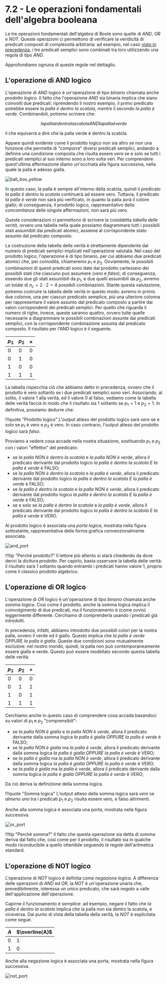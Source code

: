 # 7.2 - Le operazioni fondamentali dell'algebra booleana

Le tre operazioni fondamentali dell'algebra di Boole sono quelle di $AND$, $OR$ e $NOT$. Queste operazioni ci permettono di verificare la veridicità di predicati composti di complessità arbitraria: ad esempio, nel caso [visto in precedenza](01_intro.md), i tre predicati semplici sono combinati tra loro utilizzando una regola di tipo $AND$.

Approfondiamo ognuna di queste regole nel dettaglio.

## L'operazione di AND logico

L'operazione di *AND* logico è un'operazione di tipo *binario* chiamata anche *prodotto logico*. Il fatto che l'operazione *AND* sia binaria implica che siano coinvolti due predicati: riprendendo il nostro esempio, il primo predicato potrebbe essere *la palla è dentro la scatola*, mentre il secondo *la palla è verde*. Combinandoli, potremo scrivere che:

$$
la palla è dentro la scatola AND la palla è verde
$$

il che equivarrà a dire che la palla verde è dentro la scatola.

Appare quindi evidente come il prodotto logico non sia altro se non una funzione che permette di "comporre" diversi predicati semplici, andando a definire una condizione composta che risulta essere *vera* se e solo se tutti i predicati semplici al suo interno sono a loro volta veri. Per comprendere quest'ultima affermazione diamo un'occhiata alla figura successiva, nella quale la palla è adesso gialla.

![ball_box_yellow](./images/ball_box_fake.png)

In questo caso, la palla è sempre all'interno della scatola, quindi il predicato *la palla è dentro la scatola* continuerà ad essere vero. Tuttavia, il predicato *la palla è verde* non sarà più verificato, in quanto la palla avrà il colore giallo; di conseguenza, il prodotto logico, rappresentativo della *concomitanza* delle singole affermazioni, non sarà più vero.

Queste considerazioni ci permettono di scrivere la cosiddetta *tabella delle verità*, ovvero una tabella nella quale possiamo diagrammare tutti i possibili stati assumibili dai predicati atomici, assieme al corrispondente stato assunto dal predicato composto.

La costruzione della tabella delle verità è strettamente dipendente dal numero di predicati semplici implicati nell'operazione valutata. Nel caso del prodotto logico, l'operazione è di tipo binario, per cui abbiamo due predicati atomici che, per comodità, chiameremo $p_1$ e $p_2$. Ovviamente, le possibili combinazioni di questi predicati sono date dal prodotto cartesiano dei possibili stati che ciascuno può assumere (*vero* e *falso*); di conseguenza, essendo due gli stati assumibili da $p_1$, e due quelli assumibili da $p_2$, avremo un totale di $n_c = 2 \cdot 2 = 4$ possibili combinazioni. Stante questa valutazione, potremo costruire la tabella delle verità in questo modo: avremo in primis due colonne, una per ciascun predicato semplice, più una ulteriore colonna per rappresentare il valore assunto dal predicato composto a partire dai valori corrispondenti dei predicati semplici. Per quello che riguarda il numero di righe, invece, queste saranno quattro, ovvero tutte quelle necessarie a diagrammare le possibili combinazioni assunte dai predicati semplici, con la corrispondente combinazione assunta dal predicato composto. Il risultato per l'AND logico è il seguente.

| $p_1$ | $p_2$ | $\times$ |
| - | - | -------- |
| $0$ | $0$ | $0$ |
| $0$ | $1$ | $0$ |
| $1$ | $0$ | $0$ |
| $1$ | $1$ | $1$ |

La tabella rispecchia ciò che abbiamo detto in precedenza, ovvero che il prodotto è vero soltanto se i due predicati semplici sono veri. Associando, al solito, il valore $1$ alla verità, ed il valore $0$ al falso, vediamo come la tabella delle verità faccia in modo che il risultato sia $1$ soltanto se $p_1=1$ e $p_2=1$. In definitiva, possiamo dedurre che:

!!!quote "Prodotto logico"
    L'output atteso del prodotto logico sarà *vero* se e solo se $p_1$ è vero e $p_2$ è vero. In caso contrario, l'output atteso del prodotto logico sarà *falso*.

Proviamo a vedere cosa accade nella nostra situazione, sostituendo $p_1$ e $p_2$ con i valori "effettivi" del predicato:

* se *la palla NON è dentro la scatola* e *la palla NON è verde*, allora il predicato derivante dal prodotto logico *la palla è dentro la scatola E la palla è verde* è FALSO;
* se *la palla NON è dentro la scatola* e *la palla è verde*, allora il predicato derivante dal prodotto logico *la palla è dentro la scatola E la palla è verde* è FALSO;
* se *la palla è dentro la scatola* e *la palla NON è verde*, allora il predicato derivante dal prodotto logico *la palla è dentro la scatola E la palla è verde* è FALSO;
* se e solo se *la palla è dentro la scatola* e *la palla è verde*, allora il predicato derivante dal prodotto logico *la palla è dentro la scatola E la palla è verde* è VERO.

Al prodotto logico è associata una *porta logica*, mostrata nella figura sottostante, rappresentativa della forma grafica convenzionalmente associata.

![and_port](./images/and_port.png)

!!!tip "Perché prodotto?"
    Il lettore più attento si starà chiedendo da dove derivi la dicitura *prodotto*. Per capirlo, basta osservare la tabella delle verità: il risultato sarà $1$ soltanto quando entrambi i predicati hanno valore $1$, proprio come il classico prodotto algebrico.

## L'operazione di OR logico

L'operazione di *OR* logico è un'operazione di tipo *binario* chiamata anche *somma logica*. Così come il prodotto, anche la somma logica implica il coinvolgimento di due predicati, ma il funzionamento è (come ovvio) leggermente differente. Cerchiamo di comprenderla usando i predicati già introdotti.

In precedenza, infatti, abbiamo introdotto due possibili colori per la nostra palla, ovvero il verde ed il giallo. Questo implica che *la palla è verde* OPPURE *la palla è gialla*. Queste due condizioni sono mutualmente esclusive: nel nostro mondo, quindi, la palla non può contemporaneamente essere gialla e verde. Questo può essere modellato secondo questa tabella delle verità:

| $p_1$ | $p_2$ | $+$ |
| - | - | -------- |
| $0$ | $0$ | $0$ |
| $0$ | $1$ | $1$ |
| $1$ | $0$ | $1$ |
| $1$ | $1$ | $1$ |

Cerchiamo anche in questo caso di comprendere cosa accada basandoci su valori di $p_1$ e $p_2$ "comprensibili":

* se *la palla NON è gialla* e *la palla NON è verde*, allora il predicato derivante dalla somma logica *la palla è gialla OPPURE la palla è verde* è FALSO;
* se *la palla NON è gialla* ma *la palla è verde*, allora il predicato derivante dalla somma logica *la palla è gialla OPPURE la palla è verde* è VERO;
* se *la palla è gialla* ma *la palla NON è verde*, allora il predicato derivante dalla somma logica *la palla è gialla OPPURE la palla è verde* è VERO;
* se *la palla è gialla* ma *la palla è verde*, allora il predicato derivante dalla somma logica *la palla è gialla OPPURE la palla è verde* è VERO;

Da ciò deriva la definizione della somma logica.

!!!quote "Somma logica"
    L'output atteso della somma logica sarà *vero* se *almeno uno* tra i predicati $p_1$ e $p_2$ risulta essere vero, e falso altrimenti.

Anche alla somma logica è associata una porta, mostrata nella figura successiva.

![or_port](./images/or_port.png)

!!!tip "Perché somma?"
    Il fatto che questa operazione sia detta di *somma* deriva dal fatto che, così come per il prodotto, il risultato sia in qualche modo riconducibile a quello ottenibile seguendo le regole dell'aritmetica standard.

## L'operazione di NOT logico

L'operazione di *NOT* logico è definita come *negazione logica*. A differenza delle operazioni di *AND* ed *OR*, la *NOT* è un'operazione unaria che, prevedibilmente, interessa un unico predicato, che sarà *negato* a valle dell'applicazione dell'operazione.

Capirne il funzionamento è semplice: ad esempio, negare il fatto che *la palla è dentro la scatola* implica che la palla non sia dentro la scatola, e viceversa. Dal punto di vista della tabella della verità, la *NOT* è esplicitata come segue.

| $A$ | $\overline{A}$ |
| - | - |
| $0$ | $1$ |
| $1$ | $0$ |

Anche alla negazione logica è associata una porta, mostrata nella figura successiva.

![not_port](./images/not_port.png)
